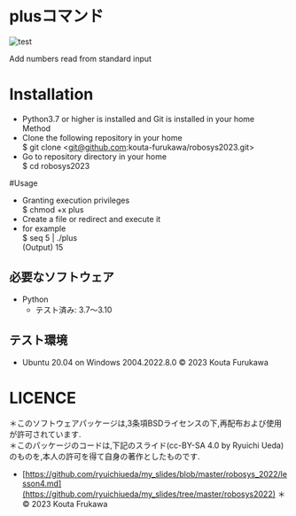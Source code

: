 # plusコマンド
![test](https://github.com/kouta-furukawa/robosys2023/actions/workflows/test.yml/badge.svg)

Add numbers read from standard input  


# Installation
* Python3.7 or higher is installed and Git is installed in your home  
Method
* Clone the following repository in your home   
$ git clone <git@github.com:kouta-furukawa/robosys2023.git>  
* Go to repository directory in your home  
$ cd robosys2023  

#Usage  
* Granting execution privileges  
$ chmod +x plus    
* Create a file or redirect and execute it     
* for example  
$ seq 5 | ./plus     
(Output) 15   
  
## 必要なソフトウェア
* Python
  * テスト済み: 3.7〜3.10

## テスト環境
* Ubuntu 20.04 on Windows 2004.2022.8.0
© 2023 Kouta Furukawa


# LICENCE
＊このソフトウェアパッケージは,3条項BSDライセンスの下,再配布および使用が許可されています.  
＊このパッケージのコードは,下記のスライド(cc-BY-SA 4.0 by Ryuichi Ueda)のものを,本人の許可を得て自身の著作としたものです.
* [https://github.com/ryuichiueda/my_slides/blob/master/robosys_2022/lesson4.md](https://github.com/ryuichiueda/my_slides/tree/master/robosys2022)
＊© 2023 Kouta Frukawa 
